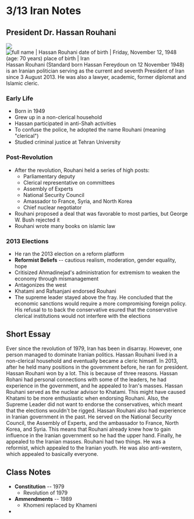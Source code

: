
# 3/13 Iran Notes
## President Dr. Hassan Rouhani
![](https://www.wolframcdn.com/waimage/hset028/bf4/bf48c74a8daf05e2332c0fad65e5059f_v001s.jpg)![full name | Hassan Rouhani
date of birth | Friday, November 12, 1948 (age: 70 years)
place of birth | Iran](https://www4b.wolframalpha.com/Calculate/MSP/MSP233023d6fc19e6540ecb00000ib7i5h3ag78dghd?MSPStoreType=image/gif&s=55)
Hassan Rouhani (Standard born Hassan Fereydoun on 12 November 1948) is an Iranian politician serving as the current and seventh President of Iran since 3 August 2013. He was also a lawyer, academic, former diplomat and Islamic cleric.
### Early Life
- Born in 1949
- Grew up in a non-clerical household
- Hassan participated in anti-Shah activities
- To confuse the police, he adopted the name Rouhani (meaning "clerical")
- Studied criminal justice at Tehran University

### Post-Revolution
 - After the revolution, Rouhani held a series of high posts:
	 - Parliamentary deputy
	 - Clerical representative on committees
	 - Assembly of Experts
	 - National Security Council
	 - Amassador to France, Syria, and North Korea
	 - Chief nuclear negotiator
- Rouhani proposed a deal that was favorable to most parties, but George W. Bush rejected it
- Rouhani wrote many books on islamic law

### 2013 Elections
 - He ran the 2013 election on a reform platform
 - **Reformist Beliefs** -- cautious realism, moderation, gender equality, hope
 - Critisized Ahmadinejad's administration for extremism to weaken the economy through mismanagement
 - Antagonizes the west
 - Khatami and Rafsanjani endorsed Rouhani
 - The supreme leader stayed above the fray. He concluded that the economic sanctions would require a more compromising foreign policy. His refusal to to back the conservative esured that the conservstive clerical institutions would not interfere with the elections
 
## Short Essay
Ever since the revolution of 1979, Iran  has been in disarray. However, one person managed to dominate Iranian politics. Hassan Rouhani lived in a non-clerical household and eventually became a cleric himself. In 2013, after he held many positions in the government before, he ran for president. Hassan Rouhani won by a lot. This is because of three reasons. Hassan Rohani had personal connections with some of the leaders, he had experience in the government, and he appealed to Iran's masses. Hassan Rouhani served as the nuclear advisor to Khatami. This might have caused Khatami to be more enthusiastic when endorsing Rouhani. Also, the Supreme Leader did not want to endorse the conservatives, which meant that the elections wouldn't be rigged. Hassan Rouhani also had experience in Iranian government in the past. He served on the National Security Council, the Assembly of Experts, and the ambassador to France, North Korea, and Syria. This means that Rouhani already knew how to gain influence in the Iranian government so he had the upper hand. Finally, he appealed to the Iranian masses. Rouhani had two things. He was a reformist, which appealed to the Iranian youth. He was also anti-western, which appealed to basically everyone.
## Class Notes
- **Constitution** -- 1979
	- Revolution of 1979
- **Ammendments** -- 1989
	- Khomeni replaced by Khameni
- 
<!--stackedit_data:
eyJoaXN0b3J5IjpbLTE5OTY4NTIxMzgsLTE0NzE5ODUwMywxOT
Y4NTUyMTEwLC0xMTU1NTU4NzM1LDE1Mjc2MTgwNDQsLTQ2MzU5
MTE3NSwtNzcwNTcxNzQ0XX0=
-->